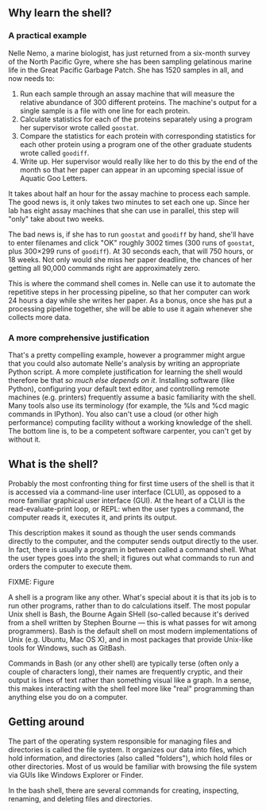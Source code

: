 ## Why learn the shell?

### A practical example

Nelle Nemo, a marine biologist, has just returned from a six-month survey of the North 
Pacific Gyre, where she has been sampling gelatinous marine life in the Great Pacific 
Garbage Patch. She has 1520 samples in all, and now needs to:

1. Run each sample through an assay machine that will measure the relative abundance of 
   300 different proteins. The machine's output for a single sample is a file with one 
   line for each protein.
2. Calculate statistics for each of the proteins separately using a program her supervisor
   wrote called `goostat`.
3. Compare the statistics for each protein with corresponding statistics for each other 
   protein using a program one of the other graduate students wrote called `goodiff`.
4. Write up. Her supervisor would really like her to do this by the end of the month so 
   that her paper can appear in an upcoming special issue of Aquatic Goo Letters.

It takes about half an hour for the assay machine to process each sample. The good news 
is, it only takes two minutes to set each one up. Since her lab has eight assay machines 
that she can use in parallel, this step will "only" take about two weeks.

The bad news is, if she has to run `goostat` and `goodiff` by hand, she'll have to enter 
filenames and click "OK" roughly 3002 times (300 runs of `goostat`, plus 300×299 runs of 
`goodiff`). At 30 seconds each, that will 750 hours, or 18 weeks. Not only would she miss 
her paper deadline, the chances of her getting all 90,000 commands right are approximately 
zero.

This is where the command shell comes in. Nelle can use it to automate the repetitive 
steps in her processing pipeline, so that her computer can work 24 hours a day while she 
writes her paper. As a bonus, once she has put a processing pipeline together, she will 
be able to use it again whenever she collects more data.

### A more comprehensive justification

That's a pretty compelling example, however a programmer might argue that you could also 
automate Nelle's analysis by writing an appropriate Python script. A more complete 
justification for learning the shell would therefore be that *so much else depends on it*. 
Installing software (like Python), configuring your default text editor, and controlling 
remote machines (e.g. printers) frequently assume a basic familiarity with the shell. Many 
tools also use its terminology (for example, the %ls and %cd magic commands in IPython).
You also can't use a cloud (or other high performance) computing facility without a working 
knowledge of the shell. The bottom line is, to be a competent software carpenter, 
you can't get by without it.

## What is the shell?

Probably the most confronting thing for first time users of the shell is that it is accessed
via a command-line user interface (CLUI), as opposed to a more familiar graphical user 
interface (GUI). At the heart of a CLUI is the read-evaluate-print loop, or REPL: when the 
user types a command, the computer reads it, executes it, and prints its output. 

This description makes it sound as though the user sends commands directly to the 
computer, and the computer sends output directly to the user. In fact, there is usually a 
program in between called a command shell. What the user types goes into the shell; it 
figures out what commands to run and orders the computer to execute them. 

FIXME: Figure

A shell is a program like any other. What's special about it is that its job is to run 
other programs, rather than to do calculations itself. The most popular Unix shell is 
Bash, the Bourne Again SHell (so-called because it's derived from a shell written by 
Stephen Bourne — this is what passes for wit among programmers). Bash is the default shell
on most modern implementations of Unix (e.g. Ubuntu, Mac OS X), and in most packages that 
provide Unix-like tools for Windows, such as GitBash. 

Commands in Bash (or any other shell) are typically terse (often only a couple of 
characters long), their names are frequently cryptic, and their output is lines of text 
rather than something visual like a graph. In a sense, this makes interacting with the 
shell feel more like "real" programming than anything else you do on a computer.

## Getting around 

The part of the operating system responsible for managing files and directories is called 
the file system. It organizes our data into files, which hold information, and directories
(also called "folders"), which hold files or other directories. Most of us would be 
familiar with browsing the file system via GUIs like Windows Explorer or Finder.

In the bash shell, there are several commands for creating, inspecting, renaming, and 
deleting files and directories. 